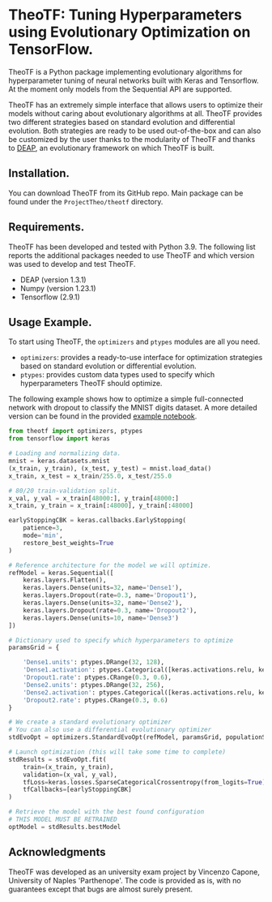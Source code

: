 # **TheoTF: Tuning Hyperparameters using Evolutionary Optimization on TensorFlow.**

TheoTF is a Python package implementing evolutionary algorithms for hyperparameter tuning of neural networks built with Keras and Tensorflow. At the moment only models from the Sequential API are supported.

TheoTF has an extremely simple interface that allows users to optimize their models without caring about evolutionary algorithms at all. TheoTF provides two different strategies based on standard evolution and differential evolution. Both strategies are ready to be used out-of-the-box and can also be customized by the user thanks to the modularity of TheoTF and thanks to [DEAP](https://github.com/DEAP/deap), an evolutionary framework on which TheoTF is built.

## Installation.
You can download TheoTF from its GitHub repo. Main package can be found under the `ProjectTheo/theotf` directory.

## Requirements.
TheoTF has been developed and tested with Python 3.9. The following list reports the additional packages needed to use TheoTF and which version was used to develop and test TheoTF.
- DEAP (version 1.3.1)
- Numpy (version 1.23.1)
- Tensorflow (2.9.1)

## Usage Example.
To start using TheoTF, the `optimizers` and `ptypes` modules are all you need.
- `optimizers`: provides a ready-to-use interface for optimization strategies based on standard evolution or differential evolution.
- `ptypes`: provides custom data types used to specify which hyperparameters TheoTF should optimize.

The following example shows how to optimize a simple full-connected network with dropout to classify the MNIST digits dataset. A more detailed version can be found in the provided [example notebook](https://github.com/vincap/TheoTF/blob/main/ProjectTheo/TheoTF_Example.ipynb).

```python
from theotf import optimizers, ptypes
from tensorflow import keras

# Loading and normalizing data.
mnist = keras.datasets.mnist
(x_train, y_train), (x_test, y_test) = mnist.load_data()
x_train, x_test = x_train/255.0, x_test/255.0

# 80/20 train-validation split.
x_val, y_val = x_train[48000:], y_train[48000:]
x_train, y_train = x_train[:48000], y_train[:48000]

earlyStoppingCBK = keras.callbacks.EarlyStopping(
    patience=3,
    mode='min',
    restore_best_weights=True
)

# Reference architecture for the model we will optimize.
refModel = keras.Sequential([
    keras.layers.Flatten(),
    keras.layers.Dense(units=32, name='Dense1'),
    keras.layers.Dropout(rate=0.3, name='Dropout1'),
    keras.layers.Dense(units=32, name='Dense2'),
    keras.layers.Dropout(rate=0.3, name='Dropout2'),
    keras.layers.Dense(units=10, name='Dense3')
])

# Dictionary used to specify which hyperparameters to optimize
paramsGrid = {

    'Dense1.units': ptypes.DRange(32, 128),
    'Dense1.activation': ptypes.Categorical([keras.activations.relu, keras.activations.tanh, keras.activations.sigmoid]),
    'Dropout1.rate': ptypes.CRange(0.3, 0.6),
    'Dense2.units': ptypes.DRange(32, 256),
    'Dense2.activation': ptypes.Categorical([keras.activations.relu, keras.activations.tanh, keras.activations.sigmoid]),
    'Dropout2.rate': ptypes.CRange(0.3, 0.6)
}

# We create a standard evolutionary optimizer
# You can also use a differential evolutionary optimizer
stdEvoOpt = optimizers.StandardEvoOpt(refModel, paramsGrid, populationSize=8, maxGenerations=20)

# Launch optimization (this will take some time to complete)
stdResults = stdEvoOpt.fit(
    train=(x_train, y_train),
    validation=(x_val, y_val),
    tfLoss=keras.losses.SparseCategoricalCrossentropy(from_logits=True),
    tfCallbacks=[earlyStoppingCBK]
)

# Retrieve the model with the best found configuration
# THIS MODEL MUST BE RETRAINED
optModel = stdResults.bestModel
```

## Acknowledgments
TheoTF was developed as an university exam project by Vincenzo Capone, University of Naples 'Parthenope'. The code is provided as is, with no guarantees except that bugs are almost surely present.